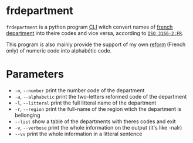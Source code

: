 frdepartment
============

`frdepartment` is a python program <abbr title="Command Line Interface">CLI</abbr> witch convert names of [french department](https://en.wikipedia.org/wiki/French_department) into theire codes and vice versa, according to [`ISO 3166-2:FR`](https://en.wikipedia.org/wiki/ISO_3166-2:FR).

This program is also mainly provide the support of my own [reform](http://taniere.info/ordinator/pprojets/departement/) (French only) of numeric code into alphabétic code.

# Parameters

+ `-n`,  `--number`     print the number code of the department
+ `-a`,  `--alphabetic` print the two-letters reformed code of the department
+ `-l`,  `--litteral`   print the full litteral name of the department
+ `-r`,  `--region`     print the full-name of the region witch the department is bellonging
+ `--list`              show a table of the departments with theres codes and exit
+ `-v`,  `--verbose`    print the whole information on the output (it's like -nalr)
+ `--vv`                print the whole information in a litteral sentence
